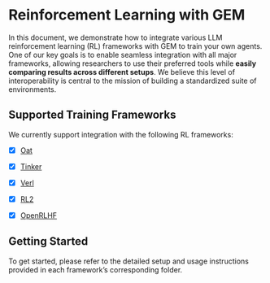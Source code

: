 # Reinforcement Learning with GEM

In this document, we demonstrate how to integrate various LLM reinforcement learning (RL) frameworks with GEM to train your own agents. One of our key goals is to enable seamless integration with all major frameworks, allowing researchers to use their preferred tools while **easily comparing results across different setups**. We believe this level of interoperability is central to the mission of building a standardized suite of environments.

## Supported Training Frameworks

We currently support integration with the following RL frameworks:
- [x] [Oat](https://github.com/sail-sg/oat)
- [x] [Tinker](https://thinkingmachines.ai/tinker/)
- [x] [Verl](https://github.com/volcengine/verl)
- [x] [RL2](https://github.com/ChenmienTan/RL2)
- [x] [OpenRLHF](https://github.com/OpenRLHF/OpenRLHF)


## Getting Started
To get started, please refer to the detailed setup and usage instructions provided in each framework’s corresponding folder. 